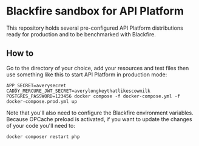 # Blackfire sandbox for API Platform

This repository holds several pre-configured API Platform distributions ready for production and to be benchmarked with Blackfire.

## How to

Go to the directory of your choice, add your resources and test files then use something like this to start API Platform in production mode:

```
APP_SECRET=averysecret CADDY_MERCURE_JWT_SECRET=averylongkeythatlikescowmilk POSTGRES_PASSWORD=123456 docker compose -f docker-compose.yml -f docker-compose.prod.yml up
```

Note that you'll also need to configure the Blackfire environment variables.
Because OPCache preload is activated, if you want to update the changes of your code you'll need to:

```
docker composer restart php
```
